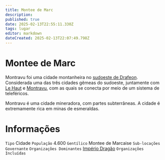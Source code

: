 ```yaml
---
title: Montee de Marc
description: 
published: true
date: 2025-02-13T22:55:11.330Z
tags: lugar
editor: markdown
dateCreated: 2025-02-13T22:07:49.798Z
---
```


# Montee de Marc
Montravu foi uma cidade montanheira no [sudoeste de Drafeon](/lugares/plano-material/drafeon/sudoeste-de-drafeon). Considerada uma das três cidades gêmeas do sudoeste, juntamente com [Le Haut](/lugares/plano-material/drafeon/sudoeste-de-drafeon/le-haut) e [Montravu](/lugares/plano-material/drafeon/sudoeste-de-drafeon/montravu), com as quais se conecta por meio de um sistema de teleféricos. 

Montravu é uma cidade mineradora, com partes subterrâneas. A cidade é extremamente rica em minas de esmeraldas.

# Informações
`Tipo` Cidade
`População` 4.600
`Gentílico` Montee de Marcaise 
`Sub-locações` 
`Governante` []()
`Organizações Dominantes` [Império Dragão](/faccoes/nacoes/imperio-dragao#imperio-dragao)
`Organizações Incluídas`
